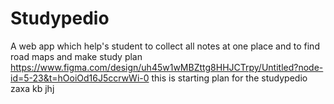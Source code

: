 # Studypedio
A web app which help's student to collect all notes at one place and to find road maps and make study plan
https://www.figma.com/design/uh45w1wMBZttg8HHJCTrpy/Untitled?node-id=5-23&t=hOoiOd16J5ccrwWi-0 this is starting plan for the studypedio
zaxa
kb
jhj
